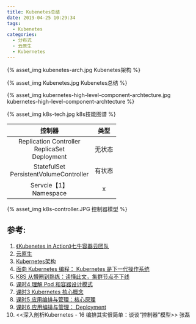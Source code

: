 ```yaml
---
title: Kubenetes总结
date: 2019-04-25 10:29:34
tags:
  - Kubenetes
categories:
  - 分布式 
  - 云原生
  - Kubernetes  
---
```


{% asset_img   kubenetes-arch.jpg  Kubenetes架构  %}

<!-- more -->

{% asset_img   Kubenetes.jpg  Kubenetes总结  %}

{% asset_img   kubernetes-high-level-component-archtecture.jpg  kubernetes-high-level-component-archtecture  %}

{% asset_img   k8s-tech.jpg  k8s技能图谱  %}


|控制器|类型|
|:---:|:---:|
|Replication Controller<br> ReplicaSet<br> Deployment|无状态| 
|StatefulSet<br> PersistentVolumeController|有状态| 
| Servcie【1】<br>Namespace | x |


{% asset_img   k8s-controller.JPG   控制器模型  %}


## 参考:

1. [《Kubenetes in Action》七牛容器云团队](http://product.dangdang.com/26439199.html?ref=book-65152-9168_1-529800-3)
2. [云原生](https://www6v.github.io/www6vHomeHexo/2019/05/02/cloudNative/)
3. [Kubernetes架构](https://jimmysong.io/kubernetes-handbook/concepts/)
4. [面向 Kubernetes 编程： Kubernetes 是下一代操作系统](https://mp.weixin.qq.com/s/E5-agHtMvW_X7znVJDkTKA)
5. [K8S 从懵圈到熟练：读懂此文，集群节点不下线](https://mp.weixin.qq.com/s/xmVHqTZblQsAxdaSjWjn1Q)
6. [课时4 理解 Pod 和容器设计模式](https://edu.aliyun.com/lesson_1651_13079?spm=5176.254948.1334973.10.2c12cad2AHzzTw#_13079)
7. [课时3 Kubernetes 核心概念](https://edu.aliyun.com/lesson_1651_13078?spm=5176.254948.1334973.8.2c12cad2AHzzTw#_13078)
8. [课时5 应用编排与管理：核心原理](https://edu.aliyun.com/lesson_1651_13080?spm=5176.254948.1334973.12.2c12cad2AHzzTw#_13080)
9. [课时6 应用编排与管理： Deployment](https://edu.aliyun.com/lesson_1651_13081?spm=5176.10731542.0.0.e7a120beywNIVX#_13081)
10. <<深入剖析Kubernetes - 16  编排其实很简单：谈谈“控制器”模型>> 张磊
